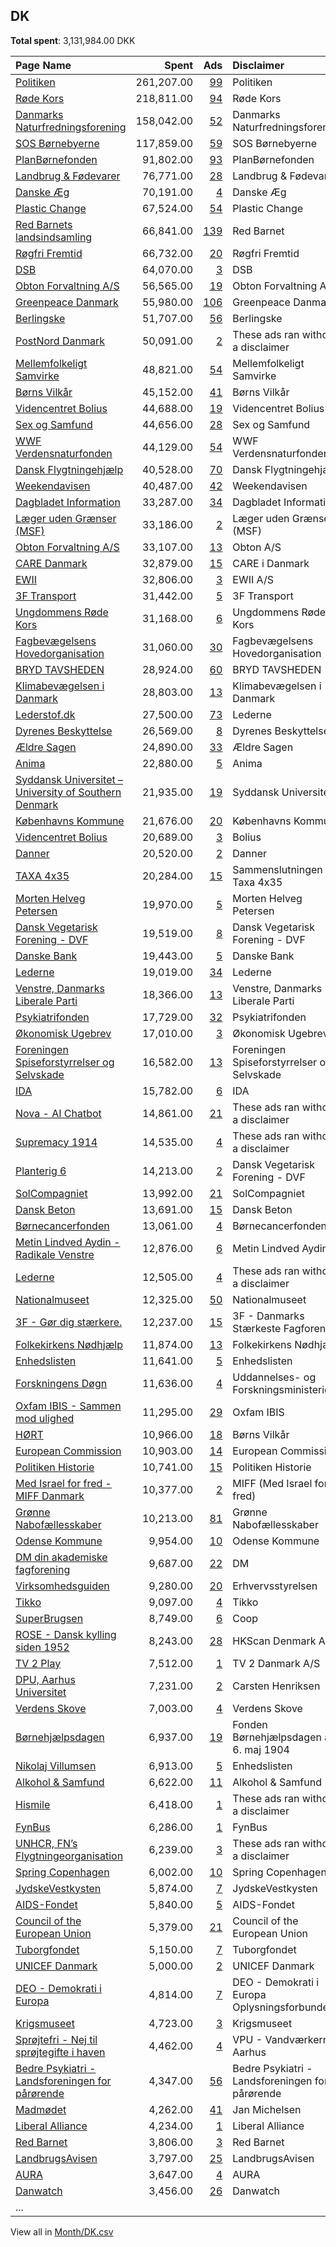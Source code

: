 ## DK
**Total spent**: 3,131,984.00 DKK

|Page Name|Spent|Ads|Disclaimer|
|:---|---:|---:|:---|
|[Politiken](https://www.facebook.com/12860228293)|261,207.00|[99](https://www.facebook.com/ads/library/?active_status=all&ad_type=political_and_issue_ads&country=DK&view_all_page_id=12860228293&search_type=page&media_type=all)|Politiken|
|[Røde Kors](https://www.facebook.com/65929129383)|218,811.00|[94](https://www.facebook.com/ads/library/?active_status=all&ad_type=political_and_issue_ads&country=DK&view_all_page_id=65929129383&search_type=page&media_type=all)|Røde Kors|
|[Danmarks Naturfredningsforening](https://www.facebook.com/38507331439)|158,042.00|[52](https://www.facebook.com/ads/library/?active_status=all&ad_type=political_and_issue_ads&country=DK&view_all_page_id=38507331439&search_type=page&media_type=all)|Danmarks Naturfredningsforening|
|[SOS Børnebyerne](https://www.facebook.com/26458152911)|117,859.00|[59](https://www.facebook.com/ads/library/?active_status=all&ad_type=political_and_issue_ads&country=DK&view_all_page_id=26458152911&search_type=page&media_type=all)|SOS Børnebyerne|
|[PlanBørnefonden](https://www.facebook.com/399210657232918)|91,802.00|[93](https://www.facebook.com/ads/library/?active_status=all&ad_type=political_and_issue_ads&country=DK&view_all_page_id=399210657232918&search_type=page&media_type=all)|PlanBørnefonden|
|[Landbrug & Fødevarer](https://www.facebook.com/1507997959501973)|76,771.00|[28](https://www.facebook.com/ads/library/?active_status=all&ad_type=political_and_issue_ads&country=DK&view_all_page_id=1507997959501973&search_type=page&media_type=all)|Landbrug & Fødevarer|
|[Danske Æg](https://www.facebook.com/100493784938009)|70,191.00|[4](https://www.facebook.com/ads/library/?active_status=all&ad_type=political_and_issue_ads&country=DK&view_all_page_id=100493784938009&search_type=page&media_type=all)|Danske Æg|
|[Plastic Change](https://www.facebook.com/246977185497434)|67,524.00|[54](https://www.facebook.com/ads/library/?active_status=all&ad_type=political_and_issue_ads&country=DK&view_all_page_id=246977185497434&search_type=page&media_type=all)|Plastic Change|
|[Red Barnets landsindsamling](https://www.facebook.com/110321008383861)|66,841.00|[139](https://www.facebook.com/ads/library/?active_status=all&ad_type=political_and_issue_ads&country=DK&view_all_page_id=110321008383861&search_type=page&media_type=all)|Red Barnet|
|[Røgfri Fremtid](https://www.facebook.com/1677055535924085)|66,732.00|[20](https://www.facebook.com/ads/library/?active_status=all&ad_type=political_and_issue_ads&country=DK&view_all_page_id=1677055535924085&search_type=page&media_type=all)|Røgfri Fremtid|
|[DSB](https://www.facebook.com/116269191760882)|64,070.00|[3](https://www.facebook.com/ads/library/?active_status=all&ad_type=political_and_issue_ads&country=DK&view_all_page_id=116269191760882&search_type=page&media_type=all)|DSB|
|[Obton Forvaltning A/S](https://www.facebook.com/748887235210811)|56,565.00|[19](https://www.facebook.com/ads/library/?active_status=all&ad_type=political_and_issue_ads&country=DK&view_all_page_id=748887235210811&search_type=page&media_type=all)|Obton Forvaltning A/S|
|[Greenpeace Danmark](https://www.facebook.com/55365680705)|55,980.00|[106](https://www.facebook.com/ads/library/?active_status=all&ad_type=political_and_issue_ads&country=DK&view_all_page_id=55365680705&search_type=page&media_type=all)|Greenpeace Danmark|
|[Berlingske](https://www.facebook.com/12787473132)|51,707.00|[56](https://www.facebook.com/ads/library/?active_status=all&ad_type=political_and_issue_ads&country=DK&view_all_page_id=12787473132&search_type=page&media_type=all)|Berlingske|
|[PostNord Danmark](https://www.facebook.com/143304556048382)|50,091.00|[2](https://www.facebook.com/ads/library/?active_status=all&ad_type=political_and_issue_ads&country=DK&view_all_page_id=143304556048382&search_type=page&media_type=all)|These ads ran without a disclaimer|
|[Mellemfolkeligt Samvirke](https://www.facebook.com/5624899398)|48,821.00|[54](https://www.facebook.com/ads/library/?active_status=all&ad_type=political_and_issue_ads&country=DK&view_all_page_id=5624899398&search_type=page&media_type=all)|Mellemfolkeligt Samvirke|
|[Børns Vilkår](https://www.facebook.com/72672361910)|45,152.00|[41](https://www.facebook.com/ads/library/?active_status=all&ad_type=political_and_issue_ads&country=DK&view_all_page_id=72672361910&search_type=page&media_type=all)|Børns Vilkår|
|[Videncentret Bolius](https://www.facebook.com/304554445813)|44,688.00|[19](https://www.facebook.com/ads/library/?active_status=all&ad_type=political_and_issue_ads&country=DK&view_all_page_id=304554445813&search_type=page&media_type=all)|Videncentret Bolius|
|[Sex og Samfund](https://www.facebook.com/250994288337708)|44,656.00|[28](https://www.facebook.com/ads/library/?active_status=all&ad_type=political_and_issue_ads&country=DK&view_all_page_id=250994288337708&search_type=page&media_type=all)|Sex og Samfund|
|[WWF Verdensnaturfonden](https://www.facebook.com/155596147784577)|44,129.00|[54](https://www.facebook.com/ads/library/?active_status=all&ad_type=political_and_issue_ads&country=DK&view_all_page_id=155596147784577&search_type=page&media_type=all)|WWF Verdensnaturfonden|
|[Dansk Flygtningehjælp](https://www.facebook.com/116227401722605)|40,528.00|[70](https://www.facebook.com/ads/library/?active_status=all&ad_type=political_and_issue_ads&country=DK&view_all_page_id=116227401722605&search_type=page&media_type=all)|Dansk Flygtningehjælp|
|[Weekendavisen](https://www.facebook.com/867877683280051)|40,487.00|[42](https://www.facebook.com/ads/library/?active_status=all&ad_type=political_and_issue_ads&country=DK&view_all_page_id=867877683280051&search_type=page&media_type=all)|Weekendavisen|
|[Dagbladet Information](https://www.facebook.com/66328502645)|33,287.00|[34](https://www.facebook.com/ads/library/?active_status=all&ad_type=political_and_issue_ads&country=DK&view_all_page_id=66328502645&search_type=page&media_type=all)|Dagbladet Information|
|[Læger uden Grænser (MSF)](https://www.facebook.com/99632942471)|33,186.00|[2](https://www.facebook.com/ads/library/?active_status=all&ad_type=political_and_issue_ads&country=DK&view_all_page_id=99632942471&search_type=page&media_type=all)|Læger uden Grænser (MSF)|
|[Obton Forvaltning A/S](https://www.facebook.com/748887235210811)|33,107.00|[13](https://www.facebook.com/ads/library/?active_status=all&ad_type=political_and_issue_ads&country=DK&view_all_page_id=748887235210811&search_type=page&media_type=all)|Obton A/S|
|[CARE Danmark](https://www.facebook.com/121570596369)|32,879.00|[15](https://www.facebook.com/ads/library/?active_status=all&ad_type=political_and_issue_ads&country=DK&view_all_page_id=121570596369&search_type=page&media_type=all)|CARE i Danmark|
|[EWII](https://www.facebook.com/1029970060346902)|32,806.00|[3](https://www.facebook.com/ads/library/?active_status=all&ad_type=political_and_issue_ads&country=DK&view_all_page_id=1029970060346902&search_type=page&media_type=all)|EWII A/S|
|[3F Transport](https://www.facebook.com/104544224264943)|31,442.00|[5](https://www.facebook.com/ads/library/?active_status=all&ad_type=political_and_issue_ads&country=DK&view_all_page_id=104544224264943&search_type=page&media_type=all)|3F Transport|
|[Ungdommens Røde Kors](https://www.facebook.com/153151900930)|31,168.00|[6](https://www.facebook.com/ads/library/?active_status=all&ad_type=political_and_issue_ads&country=DK&view_all_page_id=153151900930&search_type=page&media_type=all)|Ungdommens Røde Kors|
|[Fagbevægelsens Hovedorganisation](https://www.facebook.com/261599053881378)|31,060.00|[30](https://www.facebook.com/ads/library/?active_status=all&ad_type=political_and_issue_ads&country=DK&view_all_page_id=261599053881378&search_type=page&media_type=all)|Fagbevægelsens Hovedorganisation|
|[BRYD TAVSHEDEN](https://www.facebook.com/337166195327)|28,924.00|[60](https://www.facebook.com/ads/library/?active_status=all&ad_type=political_and_issue_ads&country=DK&view_all_page_id=337166195327&search_type=page&media_type=all)|BRYD TAVSHEDEN|
|[Klimabevægelsen i Danmark](https://www.facebook.com/350495955072656)|28,803.00|[13](https://www.facebook.com/ads/library/?active_status=all&ad_type=political_and_issue_ads&country=DK&view_all_page_id=350495955072656&search_type=page&media_type=all)|Klimabevægelsen i Danmark|
|[Lederstof.dk](https://www.facebook.com/102154048301476)|27,500.00|[73](https://www.facebook.com/ads/library/?active_status=all&ad_type=political_and_issue_ads&country=DK&view_all_page_id=102154048301476&search_type=page&media_type=all)|Lederne|
|[Dyrenes Beskyttelse](https://www.facebook.com/200709746630443)|26,569.00|[8](https://www.facebook.com/ads/library/?active_status=all&ad_type=political_and_issue_ads&country=DK&view_all_page_id=200709746630443&search_type=page&media_type=all)|Dyrenes Beskyttelse|
|[Ældre Sagen](https://www.facebook.com/126543540781090)|24,890.00|[33](https://www.facebook.com/ads/library/?active_status=all&ad_type=political_and_issue_ads&country=DK&view_all_page_id=126543540781090&search_type=page&media_type=all)|Ældre Sagen|
|[Anima](https://www.facebook.com/22030968736)|22,880.00|[5](https://www.facebook.com/ads/library/?active_status=all&ad_type=political_and_issue_ads&country=DK&view_all_page_id=22030968736&search_type=page&media_type=all)|Anima|
|[Syddansk Universitet – University of Southern Denmark](https://www.facebook.com/12212835049)|21,935.00|[19](https://www.facebook.com/ads/library/?active_status=all&ad_type=political_and_issue_ads&country=DK&view_all_page_id=12212835049&search_type=page&media_type=all)|Syddansk Universitet|
|[Københavns Kommune](https://www.facebook.com/437410226312057)|21,676.00|[20](https://www.facebook.com/ads/library/?active_status=all&ad_type=political_and_issue_ads&country=DK&view_all_page_id=437410226312057&search_type=page&media_type=all)|Københavns Kommune|
|[Videncentret Bolius](https://www.facebook.com/304554445813)|20,689.00|[3](https://www.facebook.com/ads/library/?active_status=all&ad_type=political_and_issue_ads&country=DK&view_all_page_id=304554445813&search_type=page&media_type=all)|Bolius|
|[Danner](https://www.facebook.com/133707013355759)|20,520.00|[2](https://www.facebook.com/ads/library/?active_status=all&ad_type=political_and_issue_ads&country=DK&view_all_page_id=133707013355759&search_type=page&media_type=all)|Danner|
|[TAXA 4x35](https://www.facebook.com/202627126417910)|20,284.00|[15](https://www.facebook.com/ads/library/?active_status=all&ad_type=political_and_issue_ads&country=DK&view_all_page_id=202627126417910&search_type=page&media_type=all)|Sammenslutningen Taxa 4x35|
|[Morten Helveg Petersen](https://www.facebook.com/442403485851495)|19,970.00|[5](https://www.facebook.com/ads/library/?active_status=all&ad_type=political_and_issue_ads&country=DK&view_all_page_id=442403485851495&search_type=page&media_type=all)|Morten Helveg Petersen|
|[Dansk Vegetarisk Forening - DVF](https://www.facebook.com/138978072648)|19,519.00|[8](https://www.facebook.com/ads/library/?active_status=all&ad_type=political_and_issue_ads&country=DK&view_all_page_id=138978072648&search_type=page&media_type=all)|Dansk Vegetarisk Forening - DVF|
|[Danske Bank](https://www.facebook.com/130388840342741)|19,443.00|[5](https://www.facebook.com/ads/library/?active_status=all&ad_type=political_and_issue_ads&country=DK&view_all_page_id=130388840342741&search_type=page&media_type=all)|Danske Bank|
|[Lederne](https://www.facebook.com/167891603415958)|19,019.00|[34](https://www.facebook.com/ads/library/?active_status=all&ad_type=political_and_issue_ads&country=DK&view_all_page_id=167891603415958&search_type=page&media_type=all)|Lederne|
|[Venstre, Danmarks Liberale Parti](https://www.facebook.com/21465928829)|18,366.00|[13](https://www.facebook.com/ads/library/?active_status=all&ad_type=political_and_issue_ads&country=DK&view_all_page_id=21465928829&search_type=page&media_type=all)|Venstre, Danmarks Liberale Parti|
|[Psykiatrifonden](https://www.facebook.com/59143726810)|17,729.00|[32](https://www.facebook.com/ads/library/?active_status=all&ad_type=political_and_issue_ads&country=DK&view_all_page_id=59143726810&search_type=page&media_type=all)|Psykiatrifonden|
|[Økonomisk Ugebrev](https://www.facebook.com/95141502089)|17,010.00|[3](https://www.facebook.com/ads/library/?active_status=all&ad_type=political_and_issue_ads&country=DK&view_all_page_id=95141502089&search_type=page&media_type=all)|Økonomisk Ugebrev|
|[Foreningen Spiseforstyrrelser og Selvskade](https://www.facebook.com/169918310823)|16,582.00|[13](https://www.facebook.com/ads/library/?active_status=all&ad_type=political_and_issue_ads&country=DK&view_all_page_id=169918310823&search_type=page&media_type=all)|Foreningen Spiseforstyrrelser og Selvskade|
|[IDA](https://www.facebook.com/154415494575789)|15,782.00|[6](https://www.facebook.com/ads/library/?active_status=all&ad_type=political_and_issue_ads&country=DK&view_all_page_id=154415494575789&search_type=page&media_type=all)|IDA|
|[Nova - AI Chatbot](https://www.facebook.com/106348682400630)|14,861.00|[21](https://www.facebook.com/ads/library/?active_status=all&ad_type=political_and_issue_ads&country=DK&view_all_page_id=106348682400630&search_type=page&media_type=all)|These ads ran without a disclaimer|
|[Supremacy 1914](https://www.facebook.com/200480966638039)|14,535.00|[4](https://www.facebook.com/ads/library/?active_status=all&ad_type=political_and_issue_ads&country=DK&view_all_page_id=200480966638039&search_type=page&media_type=all)|These ads ran without a disclaimer|
|[Planterig 6](https://www.facebook.com/106656892420019)|14,213.00|[2](https://www.facebook.com/ads/library/?active_status=all&ad_type=political_and_issue_ads&country=DK&view_all_page_id=106656892420019&search_type=page&media_type=all)|Dansk Vegetarisk Forening - DVF|
|[SolCompagniet](https://www.facebook.com/110560691837684)|13,992.00|[21](https://www.facebook.com/ads/library/?active_status=all&ad_type=political_and_issue_ads&country=DK&view_all_page_id=110560691837684&search_type=page&media_type=all)|SolCompagniet|
|[Dansk Beton](https://www.facebook.com/708245239243699)|13,691.00|[15](https://www.facebook.com/ads/library/?active_status=all&ad_type=political_and_issue_ads&country=DK&view_all_page_id=708245239243699&search_type=page&media_type=all)|Dansk Beton|
|[Børnecancerfonden](https://www.facebook.com/287306323369)|13,061.00|[4](https://www.facebook.com/ads/library/?active_status=all&ad_type=political_and_issue_ads&country=DK&view_all_page_id=287306323369&search_type=page&media_type=all)|Børnecancerfonden|
|[Metin Lindved Aydin - Radikale Venstre](https://www.facebook.com/110074700906511)|12,876.00|[6](https://www.facebook.com/ads/library/?active_status=all&ad_type=political_and_issue_ads&country=DK&view_all_page_id=110074700906511&search_type=page&media_type=all)|Metin Lindved Aydin|
|[Lederne](https://www.facebook.com/167891603415958)|12,505.00|[4](https://www.facebook.com/ads/library/?active_status=all&ad_type=political_and_issue_ads&country=DK&view_all_page_id=167891603415958&search_type=page&media_type=all)|These ads ran without a disclaimer|
|[Nationalmuseet](https://www.facebook.com/20303574131)|12,325.00|[50](https://www.facebook.com/ads/library/?active_status=all&ad_type=political_and_issue_ads&country=DK&view_all_page_id=20303574131&search_type=page&media_type=all)|Nationalmuseet|
|[3F - Gør dig stærkere.](https://www.facebook.com/109012749124622)|12,237.00|[15](https://www.facebook.com/ads/library/?active_status=all&ad_type=political_and_issue_ads&country=DK&view_all_page_id=109012749124622&search_type=page&media_type=all)|3F - Danmarks Stærkeste Fagforening|
|[Folkekirkens Nødhjælp](https://www.facebook.com/276770505228)|11,874.00|[13](https://www.facebook.com/ads/library/?active_status=all&ad_type=political_and_issue_ads&country=DK&view_all_page_id=276770505228&search_type=page&media_type=all)|Folkekirkens Nødhjælp|
|[Enhedslisten](https://www.facebook.com/223040066022)|11,641.00|[5](https://www.facebook.com/ads/library/?active_status=all&ad_type=political_and_issue_ads&country=DK&view_all_page_id=223040066022&search_type=page&media_type=all)|Enhedslisten|
|[Forskningens Døgn](https://www.facebook.com/188067981214220)|11,636.00|[4](https://www.facebook.com/ads/library/?active_status=all&ad_type=political_and_issue_ads&country=DK&view_all_page_id=188067981214220&search_type=page&media_type=all)|Uddannelses- og Forskningsministeriet|
|[Oxfam IBIS - Sammen mod ulighed](https://www.facebook.com/144965885963)|11,295.00|[29](https://www.facebook.com/ads/library/?active_status=all&ad_type=political_and_issue_ads&country=DK&view_all_page_id=144965885963&search_type=page&media_type=all)|Oxfam IBIS|
|[HØRT](https://www.facebook.com/105511328705392)|10,966.00|[18](https://www.facebook.com/ads/library/?active_status=all&ad_type=political_and_issue_ads&country=DK&view_all_page_id=105511328705392&search_type=page&media_type=all)|Børns Vilkår|
|[European Commission](https://www.facebook.com/107898832590939)|10,903.00|[14](https://www.facebook.com/ads/library/?active_status=all&ad_type=political_and_issue_ads&country=DK&view_all_page_id=107898832590939&search_type=page&media_type=all)|European Commission|
|[Politiken Historie](https://www.facebook.com/1704424023182897)|10,741.00|[15](https://www.facebook.com/ads/library/?active_status=all&ad_type=political_and_issue_ads&country=DK&view_all_page_id=1704424023182897&search_type=page&media_type=all)|Politiken Historie|
|[Med Israel for fred - MIFF Danmark](https://www.facebook.com/405892706501089)|10,377.00|[2](https://www.facebook.com/ads/library/?active_status=all&ad_type=political_and_issue_ads&country=DK&view_all_page_id=405892706501089&search_type=page&media_type=all)|MIFF (Med Israel for fred)|
|[Grønne Nabofællesskaber](https://www.facebook.com/102031171445921)|10,213.00|[81](https://www.facebook.com/ads/library/?active_status=all&ad_type=political_and_issue_ads&country=DK&view_all_page_id=102031171445921&search_type=page&media_type=all)|Grønne Nabofællesskaber|
|[Odense Kommune](https://www.facebook.com/182121298931589)|9,954.00|[10](https://www.facebook.com/ads/library/?active_status=all&ad_type=political_and_issue_ads&country=DK&view_all_page_id=182121298931589&search_type=page&media_type=all)|Odense Kommune|
|[DM din akademiske fagforening](https://www.facebook.com/314676938743)|9,687.00|[22](https://www.facebook.com/ads/library/?active_status=all&ad_type=political_and_issue_ads&country=DK&view_all_page_id=314676938743&search_type=page&media_type=all)|DM|
|[Virksomhedsguiden](https://www.facebook.com/100423681446198)|9,280.00|[20](https://www.facebook.com/ads/library/?active_status=all&ad_type=political_and_issue_ads&country=DK&view_all_page_id=100423681446198&search_type=page&media_type=all)|Erhvervsstyrelsen|
|[Tikko](https://www.facebook.com/852608988134698)|9,097.00|[4](https://www.facebook.com/ads/library/?active_status=all&ad_type=political_and_issue_ads&country=DK&view_all_page_id=852608988134698&search_type=page&media_type=all)|Tikko|
|[SuperBrugsen](https://www.facebook.com/125934997444897)|8,749.00|[6](https://www.facebook.com/ads/library/?active_status=all&ad_type=political_and_issue_ads&country=DK&view_all_page_id=125934997444897&search_type=page&media_type=all)|Coop|
|[ROSE - Dansk kylling siden 1952](https://www.facebook.com/146458868730806)|8,243.00|[28](https://www.facebook.com/ads/library/?active_status=all&ad_type=political_and_issue_ads&country=DK&view_all_page_id=146458868730806&search_type=page&media_type=all)|HKScan Denmark A/S|
|[TV 2 Play](https://www.facebook.com/320982581296484)|7,512.00|[1](https://www.facebook.com/ads/library/?active_status=all&ad_type=political_and_issue_ads&country=DK&view_all_page_id=320982581296484&search_type=page&media_type=all)|TV 2 Danmark A/S|
|[DPU, Aarhus Universitet](https://www.facebook.com/267019152979)|7,231.00|[2](https://www.facebook.com/ads/library/?active_status=all&ad_type=political_and_issue_ads&country=DK&view_all_page_id=267019152979&search_type=page&media_type=all)|Carsten Henriksen|
|[Verdens Skove](https://www.facebook.com/183887801641951)|7,003.00|[4](https://www.facebook.com/ads/library/?active_status=all&ad_type=political_and_issue_ads&country=DK&view_all_page_id=183887801641951&search_type=page&media_type=all)|Verdens Skove|
|[Børnehjælpsdagen](https://www.facebook.com/227357657280228)|6,937.00|[19](https://www.facebook.com/ads/library/?active_status=all&ad_type=political_and_issue_ads&country=DK&view_all_page_id=227357657280228&search_type=page&media_type=all)|Fonden Børnehjælpsdagen af 6. maj 1904|
|[Nikolaj Villumsen](https://www.facebook.com/529124290474705)|6,913.00|[5](https://www.facebook.com/ads/library/?active_status=all&ad_type=political_and_issue_ads&country=DK&view_all_page_id=529124290474705&search_type=page&media_type=all)|Enhedslisten|
|[Alkohol & Samfund](https://www.facebook.com/246097715413231)|6,622.00|[11](https://www.facebook.com/ads/library/?active_status=all&ad_type=political_and_issue_ads&country=DK&view_all_page_id=246097715413231&search_type=page&media_type=all)|Alkohol & Samfund|
|[Hismile](https://www.facebook.com/1573441899601646)|6,418.00|[1](https://www.facebook.com/ads/library/?active_status=all&ad_type=political_and_issue_ads&country=DK&view_all_page_id=1573441899601646&search_type=page&media_type=all)|These ads ran without a disclaimer|
|[FynBus](https://www.facebook.com/224187210962818)|6,286.00|[1](https://www.facebook.com/ads/library/?active_status=all&ad_type=political_and_issue_ads&country=DK&view_all_page_id=224187210962818&search_type=page&media_type=all)|FynBus|
|[UNHCR, FN’s Flygtningeorganisation](https://www.facebook.com/924692171033381)|6,239.00|[3](https://www.facebook.com/ads/library/?active_status=all&ad_type=political_and_issue_ads&country=DK&view_all_page_id=924692171033381&search_type=page&media_type=all)|These ads ran without a disclaimer|
|[Spring Copenhagen](https://www.facebook.com/657491824390744)|6,002.00|[10](https://www.facebook.com/ads/library/?active_status=all&ad_type=political_and_issue_ads&country=DK&view_all_page_id=657491824390744&search_type=page&media_type=all)|Spring Copenhagen|
|[JydskeVestkysten](https://www.facebook.com/145392175531068)|5,874.00|[7](https://www.facebook.com/ads/library/?active_status=all&ad_type=political_and_issue_ads&country=DK&view_all_page_id=145392175531068&search_type=page&media_type=all)|JydskeVestkysten|
|[AIDS-Fondet](https://www.facebook.com/167887506877)|5,840.00|[5](https://www.facebook.com/ads/library/?active_status=all&ad_type=political_and_issue_ads&country=DK&view_all_page_id=167887506877&search_type=page&media_type=all)|AIDS-Fondet|
|[Council of the European Union](https://www.facebook.com/147547541961576)|5,379.00|[21](https://www.facebook.com/ads/library/?active_status=all&ad_type=political_and_issue_ads&country=DK&view_all_page_id=147547541961576&search_type=page&media_type=all)|Council of the European Union|
|[Tuborgfondet](https://www.facebook.com/494902077334290)|5,150.00|[7](https://www.facebook.com/ads/library/?active_status=all&ad_type=political_and_issue_ads&country=DK&view_all_page_id=494902077334290&search_type=page&media_type=all)|Tuborgfondet|
|[UNICEF Danmark](https://www.facebook.com/63691965101)|5,000.00|[2](https://www.facebook.com/ads/library/?active_status=all&ad_type=political_and_issue_ads&country=DK&view_all_page_id=63691965101&search_type=page&media_type=all)|UNICEF Danmark|
|[DEO - Demokrati i Europa](https://www.facebook.com/115737371820702)|4,814.00|[7](https://www.facebook.com/ads/library/?active_status=all&ad_type=political_and_issue_ads&country=DK&view_all_page_id=115737371820702&search_type=page&media_type=all)|DEO - Demokrati i Europa Oplysningsforbundet|
|[Krigsmuseet](https://www.facebook.com/111561545539837)|4,723.00|[3](https://www.facebook.com/ads/library/?active_status=all&ad_type=political_and_issue_ads&country=DK&view_all_page_id=111561545539837&search_type=page&media_type=all)|Krigsmuseet|
|[Sprøjtefri - Nej til sprøjtegifte i haven](https://www.facebook.com/591683257511399)|4,462.00|[4](https://www.facebook.com/ads/library/?active_status=all&ad_type=political_and_issue_ads&country=DK&view_all_page_id=591683257511399&search_type=page&media_type=all)|VPU - Vandværkerne i Aarhus|
|[Bedre Psykiatri - Landsforeningen for pårørende](https://www.facebook.com/276145368333)|4,347.00|[56](https://www.facebook.com/ads/library/?active_status=all&ad_type=political_and_issue_ads&country=DK&view_all_page_id=276145368333&search_type=page&media_type=all)|Bedre Psykiatri - Landsforeningen for pårørende|
|[Madmødet](https://www.facebook.com/645454495955240)|4,262.00|[41](https://www.facebook.com/ads/library/?active_status=all&ad_type=political_and_issue_ads&country=DK&view_all_page_id=645454495955240&search_type=page&media_type=all)|Jan Michelsen|
|[Liberal Alliance](https://www.facebook.com/106952222676974)|4,234.00|[1](https://www.facebook.com/ads/library/?active_status=all&ad_type=political_and_issue_ads&country=DK&view_all_page_id=106952222676974&search_type=page&media_type=all)|Liberal Alliance|
|[Red Barnet](https://www.facebook.com/67571270393)|3,806.00|[3](https://www.facebook.com/ads/library/?active_status=all&ad_type=political_and_issue_ads&country=DK&view_all_page_id=67571270393&search_type=page&media_type=all)|Red Barnet|
|[LandbrugsAvisen](https://www.facebook.com/133716736641210)|3,797.00|[25](https://www.facebook.com/ads/library/?active_status=all&ad_type=political_and_issue_ads&country=DK&view_all_page_id=133716736641210&search_type=page&media_type=all)|LandbrugsAvisen|
|[AURA](https://www.facebook.com/1033120613483808)|3,647.00|[4](https://www.facebook.com/ads/library/?active_status=all&ad_type=political_and_issue_ads&country=DK&view_all_page_id=1033120613483808&search_type=page&media_type=all)|AURA|
|[Danwatch](https://www.facebook.com/186645960378)|3,456.00|[26](https://www.facebook.com/ads/library/?active_status=all&ad_type=political_and_issue_ads&country=DK&view_all_page_id=186645960378&search_type=page&media_type=all)|Danwatch|
|...||||

View all in [Month/DK.csv](../../MetaData/Month/DK.csv)
